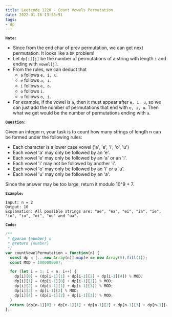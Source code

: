 ```yaml
---
title: Leetcode 1220 - Count Vowels Permutation
date: 2022-01-16 13:36:51
tags:
- dp
---
```

**`Note:`**
- Since from the end char of prev permutation, we can get next permutation. It looks like a `DP` problem!
- Let `dp[i][j]` be the number of permutations of a string with length `i` and ending with `vowel[j]`.
- From the rules, we can deduct that 
  - `a` follows `e, i, u`.
  - `e` follows `a, i`.
  - `i` follows `e, o`.
  - `o` follows `i`.
  - `u` follows `o, i`.
- For example, if the vowel is `a`, then it must appear after `e, i, u`, so we can just add the number of permutations that end with `e, i, u`. Then what we get would be the number of permutations ending with `a`.

**`Question:`**

Given an integer n, your task is to count how many strings of length n can be formed under the following rules:

- Each character is a lower case vowel ('a', 'e', 'i', 'o', 'u')
- Each vowel 'a' may only be followed by an 'e'.
- Each vowel 'e' may only be followed by an 'a' or an 'i'.
- Each vowel 'i' may not be followed by another 'i'.
- Each vowel 'o' may only be followed by an 'i' or a 'u'.
- Each vowel 'u' may only be followed by an 'a'.

Since the answer may be too large, return it modulo 10^9 + 7.

**`Example:`**
```
Input: n = 2
Output: 10
Explanation: All possible strings are: "ae", "ea", "ei", "ia", "ie", "io", "iu", "oi", "ou" and "ua".
```

**`Code:`**
```javascript
/**
 * @param {number} n
 * @return {number}
 */
var countVowelPermutation = function(n) {
  const dp = [...new Array(n)].map(e => new Array(5).fill(1));
  const MOD = 1000000007;

  for (let i = 1; i < n; i++) {
    dp[i][0] = (dp[i-1][1] + dp[i-1][2] + dp[i-1][4]) % MOD;
    dp[i][1] = (dp[i-1][0] + dp[i-1][2]) % MOD;
    dp[i][2] = (dp[i-1][1] + dp[i-1][3]) % MOD;
    dp[i][3] = dp[i-1][2] % MOD;
    dp[i][4] = (dp[i-1][2] + dp[i-1][3]) % MOD;
  }
  return (dp[n-1][0] + dp[n-1][1] + dp[n-1][2] + dp[n-1][3] + dp[n-1][4]) % MOD;
};
```
